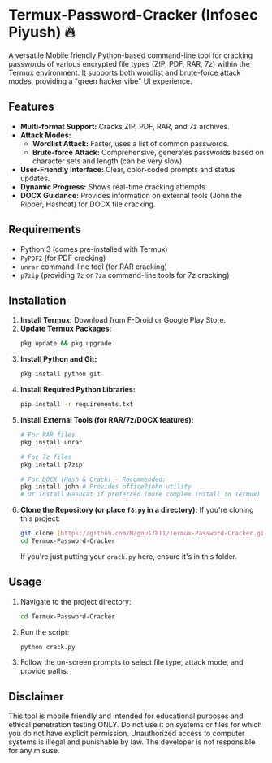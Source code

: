 # Termux-Password-Cracker (Infosec Piyush) 🔥

A versatile Mobile friendly Python-based command-line tool for cracking passwords of various encrypted file types (ZIP, PDF, RAR, 7z) within the Termux environment. It supports both wordlist and brute-force attack modes, providing a "green hacker vibe" UI experience.

## Features

* **Multi-format Support:** Cracks ZIP, PDF, RAR, and 7z archives.
* **Attack Modes:**
    * **Wordlist Attack:** Faster, uses a list of common passwords.
    * **Brute-force Attack:** Comprehensive, generates passwords based on character sets and length (can be very slow).
* **User-Friendly Interface:** Clear, color-coded prompts and status updates.
* **Dynamic Progress:** Shows real-time cracking attempts.
* **DOCX Guidance:** Provides information on external tools (John the Ripper, Hashcat) for DOCX file cracking.

## Requirements

* Python 3 (comes pre-installed with Termux)
* `PyPDF2` (for PDF cracking)
* `unrar` command-line tool (for RAR cracking)
* `p7zip` (providing `7z` or `7za` command-line tools for 7z cracking)

## Installation

1.  **Install Termux:** Download from F-Droid or Google Play Store.
2.  **Update Termux Packages:**
    ```bash
    pkg update && pkg upgrade
    ```
3.  **Install Python and Git:**
    ```bash
    pkg install python git
    ```
4.  **Install Required Python Libraries:**
    ```bash
    pip install -r requirements.txt
    ```
5.  **Install External Tools (for RAR/7z/DOCX features):**
    ```bash
    # For RAR files
    pkg install unrar

    # For 7z files
    pkg install p7zip

    # For DOCX (Hash & Crack) - Recommended:
    pkg install john # Provides office2john utility
    # Or install Hashcat if preferred (more complex install in Termux)
    ```
6.  **Clone the Repository (or place `f8.py` in a directory):**
    If you're cloning this project:
    ```bash
    git clone [https://github.com/Magnus7811/Termux-Password-Cracker.git](https://github.com/Magnus7811/Termux-Password-Cracker.git)
    cd Termux-Password-Cracker
    ```
    If you're just putting your `crack.py` here, ensure it's in this folder.

## Usage

1.  Navigate to the project directory:
    ```bash
    cd Termux-Password-Cracker
    ```
2.  Run the script:
    ```bash
    python crack.py
    ```
3.  Follow the on-screen prompts to select file type, attack mode, and provide paths.

## Disclaimer

This tool is mobile friendly and intended for educational purposes and ethical penetration testing ONLY. Do not use it on systems or files for which you do not have explicit permission. Unauthorized access to computer systems is illegal and punishable by law. The developer is not responsible for any misuse.

